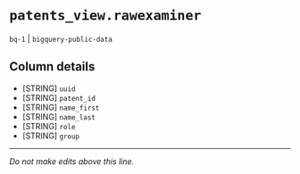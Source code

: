 # `patents_view.rawexaminer`
`bq-1` | `bigquery-public-data`

## Column details
* [STRING]    `uuid`
* [STRING]    `patent_id`
* [STRING]    `name_first`
* [STRING]    `name_last`
* [STRING]    `role`
* [STRING]    `group`

-------------------------------------------------------------------------------
*Do not make edits above this line.*

